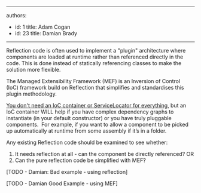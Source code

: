 

---
authors:
  - id: 1
    title: Adam Cogan
  - id: 23
    title: Damian Brady
---




<span class='intro'> <p>Reflection code is often used to implement a &quot;plugin&quot; architecture where components are loaded at runtime rather than referenced directly in the code. This is done instead of statically referencing classes to make the solution more flexible.</p>
 </span>

<p>The Managed Extensibility Framework (MEF) is an Inversion of Control (IoC)&#160;framework build on Reflection that simplifies and standardises this plugin methodology.</p>
<p><a title="You don’t need an IoC container or ServiceLocator for everything" href="http&#58;//blogs.clariusconsulting.net/kzu/you-dont-need-an-ioc-or-servicelocator-for-everything/" rel="bookmark">You don't need an IoC container or ServiceLocator for everything</a>, but an IoC container WILL help if you have complex dependency graphs to instantiate (in your default constructor) or you have truly pluggable components.&#160; For example, if you want to allow a component to be picked up automatically at runtime from some&#160;assembly if it’s in a folder.</p>
<p>Any existing Reflection code should be examined to see whether&#58; </p>
<ol>
<li>It needs reflection at all - can the component be directly referenced? OR</li>
<li>Can the pure reflection code be simplified with MEF?</li>
</ol>
<p>[TODO - Damian&#58;&#160;Bad example - using reflection]</p>
<p>[TODO - Damian Good Example - using MEF]</p>


